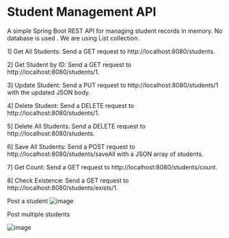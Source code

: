 # Student Management API

A simple Spring Boot REST API for managing student records in memory. No database is used . We are using List collection.

1] Get All Students: Send a GET request to http://localhost:8080/students.

2] Get Student by ID: Send a GET request to http://localhost:8080/students/1.

3] Update Student: Send a PUT request to http://localhost:8080/students/1 with the updated JSON body.

4] Delete Student: Send a DELETE request to http://localhost:8080/students/1.

5] Delete All Students: Send a DELETE request to http://localhost:8080/students.

6] Save All Students: Send a POST request to http://localhost:8080/students/saveAll with a JSON array of students.

7] Get Count: Send a GET request to http://localhost:8080/students/count.

8] Check Existence: Send a GET request to http://localhost:8080/students/exists/1.

Post a student
![image](https://github.com/user-attachments/assets/2bc0f4ed-4cc4-42a1-9563-52d96a850acd)

Post multiple students

![image](https://github.com/user-attachments/assets/afea590f-3768-41fa-8b8b-63dfaf03ca89)
